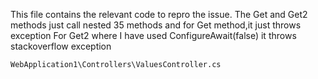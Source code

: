 This file contains the relevant code to repro the issue.
The Get and Get2 methods just call nested 35 methods and for Get method,it just throws exception
For Get2 where I have used ConfigureAwait(false) it throws stackoverflow exception

```WebApplication1\Controllers\ValuesController.cs```